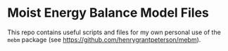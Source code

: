 # Moist Energy Balance Model Files

This repo contains useful scripts and files for my own personal use of the `mebm` package (see https://github.com/henrygrantpeterson/mebm).
